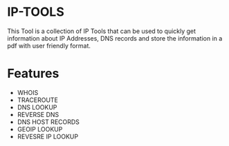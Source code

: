 # IP-TOOLS
 This Tool is a collection of IP Tools that can be used to quickly get information about IP Addresses, DNS records and store the information in a pdf with user friendly format.

# Features
* WHOIS
* TRACEROUTE
* DNS	LOOKUP
* REVERSE	DNS
* DNS	HOST	RECORDS
* GEOIP	LOOKUP
* REVESRE	IP	LOOKUP
 
 
 
